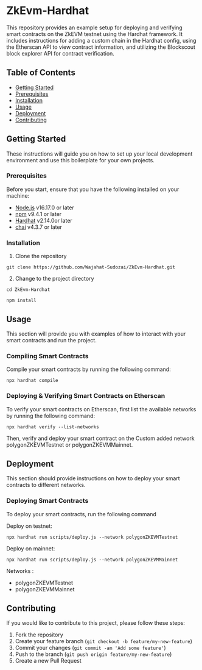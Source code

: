 # ZkEvm-Hardhat

This repository provides an example setup for deploying and verifying smart contracts on the ZkEVM testnet using the Hardhat framework. It includes instructions for adding a custom chain in the Hardhat config, using the Etherscan API to view contract information, and utilizing the Blockscout block explorer API for contract verification.

## Table of Contents

- [Getting Started](#getting-started)
- [Prerequisites](#prerequisites)
- [Installation](#installation)
- [Usage](#usage)
- [Deployment](#deployment)
- [Contributing](#contributing)

## Getting Started

These instructions will guide you on how to set up your local development environment and use this boilerplate for your own projects.

### Prerequisites

Before you start, ensure that you have the following installed on your machine:

- [Node.js](https://nodejs.org/) v16.17.0 or later
- [npm](https://www.npmjs.com/) v9.4.1 or later
- [Hardhat](https://hardhat.org/) v2.14.0or later
- [chai](https://www.chaijs.com/) v4.3.7 or later

### Installation

1. Clone the repository

```shell
git clone https://github.com/Wajahat-Sudozai/ZkEvm-Hardhat.git
```

2. Change to the project directory

```shell
cd ZkEvm-Hardhat
```

```shell
npm install  
```

## Usage

This section will provide you with examples of how to interact with your smart contracts and run the project.

### Compiling Smart Contracts

Compile your smart contracts by running the following command:

```shell
npx hardhat compile 
```

### Deploying & Verifying Smart Contracts on Etherscan

To verify your smart contracts on Etherscan, first list the available networks by running the following command:

```shell
npx hardhat verify --list-networks
```
Then, verify and deploy your smart contract on the Custom added network polygonZKEVMTestnet or polygonZKEVMMainnet.

## Deployment

This section should provide instructions on how to deploy your smart contracts to different networks.

### Deploying Smart Contracts

To deploy your smart contracts, run the following command

Deploy on testnet:

```shell
npx hardhat run scripts/deploy.js --network polygonZKEVMTestnet
```
Deploy on mainnet:

```shell
npx hardhat run scripts/deploy.js --network polygonZKEVMMainnet
```
Networks :
- polygonZKEVMTestnet
- polygonZKEVMMainnet

## Contributing

If you would like to contribute to this project, please follow these steps:

1. Fork the repository
2. Create your feature branch (`git checkout -b feature/my-new-feature`)
3. Commit your changes (`git commit -am 'Add some feature'`)
4. Push to the branch (`git push origin feature/my-new-feature`)
5. Create a new Pull Request


